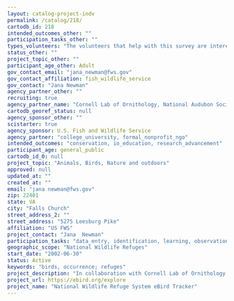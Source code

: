 ```yaml
---
layout: catalog-project-indv
permalink: /catalog/218/
cartodb_id: 218
intended_outcomes_other: ""
participation_tasks_other: ""
types_volunteers: "The volunteers that help with this survey are interested in bird watching "
status_other: ""
project_topic_other: ""
participant_age_other: Adult
gov_contact_email: "jana_newman@fws.gov"
gov_contact_affiliation: fish_wildlife_service
gov_contact: "Jana Newman"
agency_partner_other: ""
recruiting: true
agency_partner_name: "Cornell Lab of Ornithology, National Audubon Society"
cartodb_georef_status: null
agency_sponsor_other: ""
scistarter: true
agency_sponsor: U.S. Fish and Wildlife Service
agency_partner: "college_university, formal_nonprofit_ngo"
intended_outcomes: "conservation, io_education, research_advancement"
participant_age: general_public
cartodb_id_0: null
project_topic: "Animals, Birds, Nature and outdoors"
approved: null
updated_at: ""
created_at: ""
email: "jana newman@fws.gov"
zip: 22401
state: VA
city: "Falls Church"
street_address_2: ""
street_address: "5275 Leesburg Pike"
affiliation: "US FWS"
project_contact: "Jana  Newman"
participation_tasks: "data_entry, identification, learning, observation"
geographic_scope: "National Wildlife Refuges"
start_date: "2002-06-30"
status: Active
keywords: "birds, occurrence; refuges"
project_description: "In collaboration with Cornell Lab of Ornithology and National Audubon Society, many national wildlife refuges now have an eBird Trail Tracker kiosk where visitors can check which birds are currently being seen in the area, learn more about those birds and add their own sightings. You may also post observations on the national eBird website."
project_url: https://ebird.org/explore
project_name: "National Wildlife Refuge System eBird Tracker"
---
```

